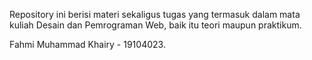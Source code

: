 Repository ini berisi materi sekaligus tugas yang termasuk dalam mata kuliah Desain dan Pemrograman Web, baik itu teori maupun praktikum.


Fahmi Muhammad Khairy - 19104023.
